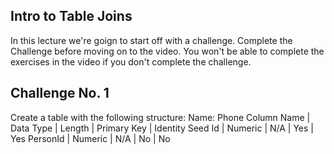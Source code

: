 ## Intro to Table Joins
In this lecture we're goign to start off with a challenge. Complete the Challenge before moving on to the video. You won't be able to complete the exercises in the video if you don't complete the challenge.

## Challenge No. 1
Create a table with the following structure:
Name: Phone
Column Name | Data Type | Length | Primary Key | Identity Seed
Id | Numeric | N/A | Yes | Yes
PersonId | Numeric | N/A | No | No 
